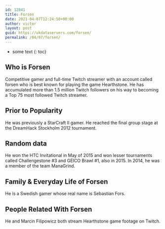 ```yaml
---
id: 12841
title: Forsen
date: 2021-04-07T12:24:50+00:00
author: victor
layout: post
guid: https://ukdataservers.com/forsen/
permalink: /04/07/forsen/
---
```


* some text
{: toc}


## Who is Forsen



Competitive gamer and full-time Twitch streamer with an account called forsen who is best known for playing the game Hearthstone. He has accumulated more than 1.5 million Twitch followers on his way to becoming a Top 75 most followed Twitch streamer. 

                
                
                
## Prior to Popularity



He was previously a StarCraft II gamer. He reached the final group stage at the DreamHack Stockholm 2012 tournament.

                
                
                
## Random data



He won the HTC Invitational in May of 2015 and won lesser tournaments called Challengestone #3 and GEICO Brawl #1, also in 2015. In 2014, he was a member of the team ManaGrind.

                
                
                
## Family & Everyday Life of Forsen



He is a Swedish gamer whose real name is Sebastian Fors.

                
                
                
## People Related With Forsen



He and Marcin Filipowicz both stream Hearthstone game footage on Twitch.

                
              
            
          
          
          